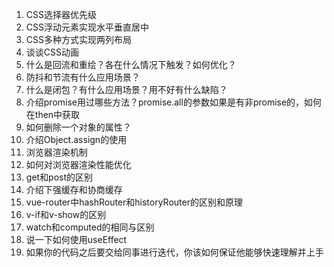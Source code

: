 1. CSS选择器优先级
2. CSS浮动元素实现水平垂直居中
3. CSS多种方式实现两列布局
4. 谈谈CSS动画
5. 什么是回流和重绘？各在什么情况下触发？如何优化？
6. 防抖和节流有什么应用场景？
7. 什么是闭包？有什么应用场景？用不好有什么缺陷？
8. 介绍promise用过哪些方法？promise.all的参数如果是有非promise的，如何在then中获取
9. 如何删除一个对象的属性？
10. 介绍Object.assign的使用
11. 浏览器渲染机制
12. 如何对浏览器渲染性能优化
13. get和post的区别
14. 介绍下强缓存和协商缓存
15. vue-router中hashRouter和historyRouter的区别和原理
16. v-if和v-show的区别
17. watch和computed的相同与区别
18. 说一下如何使用useEffect
19. 如果你的代码之后要交给同事进行迭代，你该如何保证他能够快速理解并上手